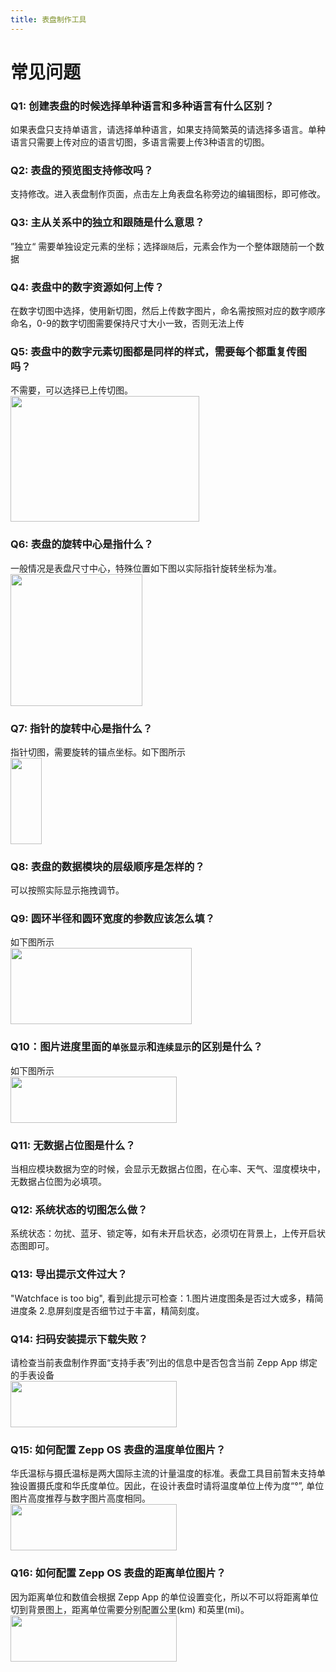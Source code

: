 ```yaml
---
title: 表盘制作工具
---
```


# 常见问题

### Q1: 创建表盘的时候选择单种语言和多种语言有什么区别？

如果表盘只支持单语言，请选择单种语言，如果支持简繁英的请选择多语言。单种语言只需要上传对应的语言切图，多语言需要上传3种语言的切图。

### Q2: 表盘的预览图支持修改吗？

支持修改。进入表盘制作页面，点击左上角表盘名称旁边的编辑图标，即可修改。

### Q3: 主从关系中的独立和跟随是什么意思？

”独立“ 需要单独设定元素的坐标；选择`跟随`后，元素会作为一个整体跟随前一个数据

### Q4: 表盘中的数字资源如何上传？

在数字切图中选择，使用新切图，然后上传数字图片，命名需按照对应的数字顺序命名，0-9的数字切图需要保持尺寸大小一致，否则无法上传

### Q5: 表盘中的数字元素切图都是同样的样式，需要每个都重复传图吗？

不需要，可以选择已上传切图。<br/>
<img src="https://img-testing-cdn.huami.com/20210726/ca82c66d-dd50-4bae-a2bb-e99377fa2c381627279134116.png" alt="" width="302" height="201" />

### Q6: 表盘的旋转中心是指什么？

一般情况是表盘尺寸中心，特殊位置如下图以实际指针旋转坐标为准。 <br/>
<img src="https://img-testing-cdn.huami.com/20210726/4fb710be-ca18-4f71-b251-3b3292beee9d1627279160910.png" alt="" width="211" height="211" />

### Q7: 指针的旋转中心是指什么？

指针切图，需要旋转的锚点坐标。如下图所示 <br/>
<img src="https://img-testing-cdn.huami.com/20210726/ee123fa7-cd78-4c4e-851f-9df560da5d121627279186603.png" alt="" width="50" height="138" />

### Q8: 表盘的数据模块的层级顺序是怎样的？
可以按照实际显示拖拽调节。

### Q9: 圆环半径和圆环宽度的参数应该怎么填？
如下图所示 <br/>
<img src="https://img-testing-cdn.huami.com/20210728/81627458900687.png" alt="" width="290" height="122" />

### Q10：图片进度里面的`单张显示`和`连续显示`的区别是什么？

如下图所示 <br/>
<img src="https://img-testing-cdn.huami.com/20210728/91627458912808.png" alt="" width="266" height="74" />

### Q11: 无数据占位图是什么？

当相应模块数据为空的时候，会显示无数据占位图，在心率、天气、湿度模块中，无数据占位图为必填项。

### Q12: 系统状态的切图怎么做？

系统状态：勿扰、蓝牙、锁定等，如有未开启状态，必须切在背景上，上传开启状态图即可。

### Q13: 导出提示文件过大？
"Watchface is too big", 看到此提示可检查：1.图片进度图条是否过大或多，精简进度条 2.息屏刻度是否细节过于丰富，精简刻度。

### Q14: 扫码安装提示下载失败？

请检查当前表盘制作界面“支持手表”列出的信息中是否包含当前 Zepp App 绑定的手表设备<br/>
<img src="https://img-cdn.huami.com/20220329/4afbb4aaa4f0883e90e60787ea0476d0.png" alt="" width="266" height="74" />

### Q15: 如何配置 Zepp OS 表盘的温度单位图片？

华氏温标与摄氏温标是两大国际主流的计量温度的标准。表盘工具目前暂未支持单独设置摄氏度和华氏度单位。因此，在设计表盘时请将温度单位上传为度“°”, 单位图片高度推荐与数字图片高度相同。<br/>
<img src="https://img-cdn.huami.com/20220629/2e233ec6e6c3cafef4a545aefe010763.png" alt="" width="266" height="74" />

### Q16: 如何配置 Zepp OS 表盘的距离单位图片？

因为距离单位和数值会根据 Zepp App 的单位设置变化，所以不可以将距离单位切到背景图上，距离单位需要分别配置公里(km) 和英里(mi)。<br/>
<img src="https://img-cdn.huami.com/20220629/13ebf67e681b869503efa643843bbd6f.png" alt="" width="266" height="74" />

